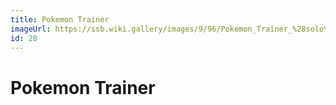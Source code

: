 ```yaml
---
title: Pokemon Trainer
imageUrl: https://ssb.wiki.gallery/images/9/96/Pokemon_Trainer_%28solo%29_SSBB.jpg
id: 28
---
```


# Pokemon Trainer
  